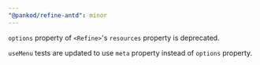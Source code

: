 ```yaml
---
"@pankod/refine-antd": minor
---
```


`options` property of `<Refine>`'s `resources` property is deprecated.

`useMenu` tests are updated to use `meta` property instead of `options` property.
